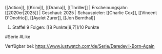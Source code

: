 
[[Action]], [[Krimi]], [[Drama]], [[Thriller]] | Erscheinungsjahr: [[2020er|2025]] | Geschaut: 2025 | Schauspieler: [[Charlie Cox]], [[Vincent D'Onofrio]], [[Ayelet Zurer]], [[Jon Bernthal]]

1. Staffel 9 Folgen: [[8 Punkte|8,7]]/10 Punkte


#Serie #Like

Verfügbar bei: https://www.justwatch.com/de/Serie/Daredevil-Born-Again
